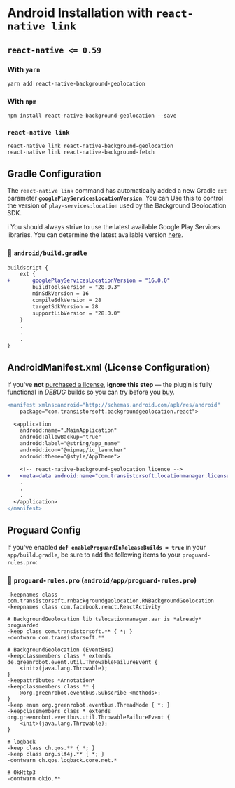 # Android Installation with `react-native link`

## `react-native <= 0.59`

### With `yarn`

```shell
yarn add react-native-background-geolocation
```

### With `npm`
```shell
npm install react-native-background-geolocation --save
```

### `react-native link`
```shell
react-native link react-native-background-geolocation
react-native link react-native-background-fetch
```

## Gradle Configuration

The `react-native link` command has automatically added a new Gradle `ext` parameter **`googlePlayServicesLocationVersion`**.  You can Use this to control the version of `play-services:location` used by the Background Geolocation SDK.

:information_source: You should always strive to use the latest available Google Play Services libraries.  You can determine the latest available version [here](https://developers.google.com/android/guides/setup).

### :open_file_folder: **`android/build.gradle`**

```diff
buildscript {
    ext {
+       googlePlayServicesLocationVersion = "16.0.0"
        buildToolsVersion = "28.0.3"
        minSdkVersion = 16
        compileSdkVersion = 28
        targetSdkVersion = 28
        supportLibVersion = "28.0.0"
    }
    .
    .
    .
}
```

## AndroidManifest.xml (License Configuration)

If you've **not** [purchased a license](https://www.transistorsoft.com/shop/products/react-native-background-geolocation#plans), **ignore this step** &mdash; the plugin is fully functional in *DEBUG* builds so you can try before you [buy](https://www.transistorsoft.com/shop/products/react-native-background-geolocation#plans).

```diff
<manifest xmlns:android="http://schemas.android.com/apk/res/android"
    package="com.transistorsoft.backgroundgeolocation.react">

  <application
    android:name=".MainApplication"
    android:allowBackup="true"
    android:label="@string/app_name"
    android:icon="@mipmap/ic_launcher"
    android:theme="@style/AppTheme">

    <!-- react-native-background-geolocation licence -->
+   <meta-data android:name="com.transistorsoft.locationmanager.license" android:value="YOUR_LICENCE_KEY_HERE" />
    .
    .
    .
  </application>
</manifest>

```


## Proguard Config

If you've enabled **`def enableProguardInReleaseBuilds = true`** in your `app/build.gradle`, be sure to add the following items to your `proguard-rules.pro`:

### :open_file_folder: `proguard-rules.pro` (`android/app/proguard-rules.pro`)

```proguard
-keepnames class com.transistorsoft.rnbackgroundgeolocation.RNBackgroundGeolocation
-keepnames class com.facebook.react.ReactActivity

# BackgroundGeolocation lib tslocationmanager.aar is *already* proguarded
-keep class com.transistorsoft.** { *; }
-dontwarn com.transistorsoft.**

# BackgroundGeolocation (EventBus)
-keepclassmembers class * extends de.greenrobot.event.util.ThrowableFailureEvent {
    <init>(java.lang.Throwable);
}
-keepattributes *Annotation*
-keepclassmembers class ** {
    @org.greenrobot.eventbus.Subscribe <methods>;
}
-keep enum org.greenrobot.eventbus.ThreadMode { *; }
-keepclassmembers class * extends org.greenrobot.eventbus.util.ThrowableFailureEvent {
    <init>(java.lang.Throwable);
}

# logback
-keep class ch.qos.** { *; }
-keep class org.slf4j.** { *; }
-dontwarn ch.qos.logback.core.net.*

# OkHttp3
-dontwarn okio.**
```

